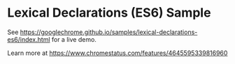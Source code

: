 Lexical Declarations (ES6) Sample
===
See https://googlechrome.github.io/samples/lexical-declarations-es6/index.html for a live demo.

Learn more at https://www.chromestatus.com/features/4645595339816960